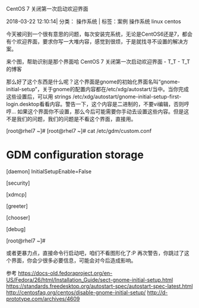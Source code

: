 
CentOS 7 关闭第一次启动欢迎界面  

2018-03-22 12:10:14|  分类： 操作系统 |  标签：案例  操作系统  linux  centos  



今天被问到一个很有意思的问题，每次安装完系统，无论是CentOS6还是7，都会有个欢迎界面，要求你写一大堆内容，感觉到很烦，于是就找寻不设置的解决方案。

来个图，帮助识别是那个界面哈
CentOS 7 关闭第一次启动欢迎界面 - T_T - T_T的博客

那么好了这个东西是什么呢？这个界面是gnome的初始化界面名叫“gnome-initial-setup”，关于gnome的配置内容都在/etc/xdg/autostart/当中。当你完成这些设置后，可以用 strings /etc/xdg/autostart/gnome-initial-setup-first-login.desktop看看内容。警告一下，这个内容是二进制的，不要vi编辑，否则哼哼...
如果这个界面你不设置，那么今后可能需要你手动去设置这些内容。但是这不是我们的问题，我们的问题是不看这个界面，直接用。

[root@rhel7 ~]#
[root@rhel7 ~]# cat /etc/gdm/custom.conf
# GDM configuration storage
 
[daemon]
InitialSetupEnable=False
 
[security]
 
[xdmcp]
 
[greeter]
 
[chooser]
 
[debug]
 
[root@rhel7 ~]#


或者更暴力点，直接命令行启动吧，咱们不看图形化了:P
再次警告，你跳过了这个界面，你会少很多必要信息，可能会对今后造成影响。

参考
https://docs-old.fedoraproject.org/en-US/Fedora/26/html/Installation_Guide/sect-gnome-initial-setup.html
https://standards.freedesktop.org/autostart-spec/autostart-spec-latest.html
http://centosfaq.org/centos/disable-gnome-initial-setup/
http://d-prototype.com/archives/4609
